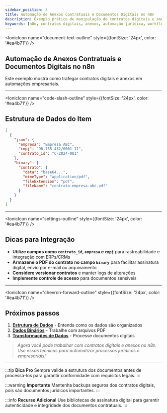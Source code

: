 ```yaml
---
sidebar_position: 3
title: Automação de Anexos Contratuais e Documentos Digitais no n8n
description: Exemplo prático de manipulação de contratos digitais e anexos em workflows n8n, com dicas para integração com ERPs, CRMs e sistemas jurídicos.
keywords: [n8n, contratos digitais, anexos, automação jurídica, workflow, integração ERP, CRM, documentos digitais]
---
```


<IonicIcon name="document-text-outline" style={{fontSize: '24px', color: '#ea4b71'}} />

## Automação de Anexos Contratuais e Documentos Digitais no n8n

Este exemplo mostra como trafegar contratos digitais e anexos em automações empresariais.

---

<IonicIcon name="code-slash-outline" style={{fontSize: '24px', color: '#ea4b71'}} />

## Estrutura de Dados do Item

```json
[
  {
    "json": {
      "empresa": "Empresa ABC",
      "cnpj": "98.765.432/0001-11",
      "contrato_id": "C-2024-001"
    },
    "binary": {
      "contrato": {
        "data": "base64...",
        "mimeType": "application/pdf",
        "fileExtension": "pdf",
        "fileName": "contrato-empresa-abc.pdf"
      }
    }
  }
]
```

---

<IonicIcon name="settings-outline" style={{fontSize: '24px', color: '#ea4b71'}} />

## Dicas para Integração

- **Utilize campos como `contrato_id`, `empresa` e `cnpj`** para rastreabilidade e integração com ERPs/CRMs
- **Armazene o PDF do contrato no campo `binary`** para facilitar assinatura digital, envio por e-mail ou arquivamento
- **Considere versionar contratos** e manter logs de alterações
- **Implemente controle de acesso** para documentos sensíveis

---

<IonicIcon name="chevron-forward-outline" style={{fontSize: '24px', color: '#ea4b71'}} />

## Próximos passos

1. **[Estrutura de Dados](./data-structure)** - Entenda como os dados são organizados
2. **[Dados Binários](./binary-data)** - Trabalhe com arquivos PDF
3. **[Transformações de Dados](./data-structure)** - Processe documentos digitais

> *Agora você pode trabalhar com contratos digitais e anexos no n8n. Use essas técnicas para automatizar processos jurídicos e empresariais!*

---

:::tip **Dica Pro**
Sempre valide a estrutura dos documentos antes de processá-los para garantir conformidade com requisitos legais.
:::

:::warning **Importante**
Mantenha backups seguros dos contratos digitais, pois são documentos jurídicos importantes.
:::

:::info **Recurso Adicional**
Use bibliotecas de assinatura digital para garantir autenticidade e integridade dos documentos contratuais.
:::
